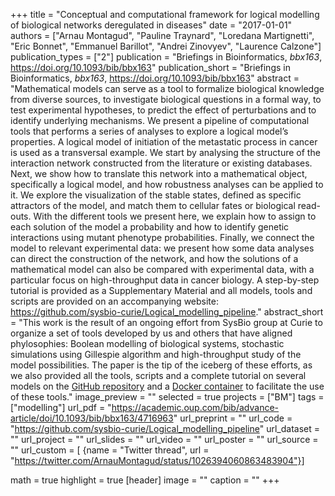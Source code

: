+++
title = "Conceptual and computational framework for logical modelling of biological networks deregulated in diseases"
date = "2017-01-01"
authors = ["Arnau Montagud", "Pauline Traynard", "Loredana Martignetti", "Eric Bonnet", "Emmanuel Barillot", "Andrei Zinovyev", "Laurence Calzone"]
publication_types = ["2"]
publication = "Briefings in Bioinformatics, _bbx163_, https://doi.org/10.1093/bib/bbx163"
publication_short = "Briefings in Bioinformatics, _bbx163_, https://doi.org/10.1093/bib/bbx163"
abstract = "Mathematical models can serve as a tool to formalize biological knowledge from diverse sources, to investigate biological questions in a formal way, to test experimental hypotheses, to predict the effect of perturbations and to identify underlying mechanisms. We present a pipeline of computational tools that performs a series of analyses to explore a logical model’s properties. A logical model of initiation of the metastatic process in cancer is used as a transversal example. We start by analysing the structure of the interaction network constructed from the literature or existing databases. Next, we show how to translate this network into a mathematical object, specifically a logical model, and how robustness analyses can be applied to it. We explore the visualization of the stable states, defined as specific attractors of the model, and match them to cellular fates or biological read-outs. With the different tools we present here, we explain how to assign to each solution of the model a probability and how to identify genetic interactions using mutant phenotype probabilities. Finally, we connect the model to relevant experimental data: we present how some data analyses can direct the construction of the network, and how the solutions of a mathematical model can also be compared with experimental data, with a particular focus on high-throughput data in cancer biology. A step-by-step tutorial is provided as a Supplementary Material and all models, tools and scripts are provided on an accompanying website: https://github.com/sysbio-curie/Logical_modelling_pipeline."
abstract_short = "This work is the result of an ongoing effort from SysBio group at Curie to organize a set of tools developed by us and others that have aligned phylosophies: Boolean modelling of biological systems, stochastic simulations using Gillespie algorithm and high-throughput study of the model possibilities. The paper is the tip of the iceberg of these efforts, as we also provided all the tools, scripts and a complete tutorial on several models on the [GitHub repository](https://github.com/sysbio-curie/Logical_modelling_pipeline) and a [Docker container](https://hub.docker.com/r/arnaumontagud/logical_modelling_pipeline/) to facilitate the use of these tools."
image_preview = ""
selected = true
projects = ["BM"]
tags = ["modelling"]
url_pdf = "https://academic.oup.com/bib/advance-article/doi/10.1093/bib/bbx163/4716963"
url_preprint = ""
url_code = "https://github.com/sysbio-curie/Logical_modelling_pipeline"
url_dataset = ""
url_project = ""
url_slides = ""
url_video = ""
url_poster = ""
url_source = ""
url_custom = [ {name = "Twitter thread", url = "https://twitter.com/ArnauMontagud/status/1026394060863483904"}]

math = true
highlight = true
[header]
image = ""
caption = ""
+++
